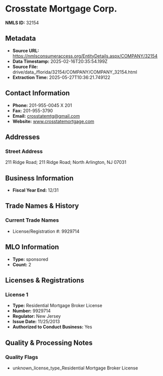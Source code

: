 # Crosstate Mortgage Corp.

**NMLS ID:** 32154

## Metadata
- **Source URL:** https://nmlsconsumeraccess.org/EntityDetails.aspx/COMPANY/32154
- **Data Timestamp:** 2025-02-16T20:35:54.199Z
- **Source File:** drive/data_/florida/32154/COMPANY/COMPANY_32154.html
- **Extraction Time:** 2025-05-27T10:36:21.749122

## Contact Information
- **Phone:** 201-955-0045 X 201
- **Fax:** 201-955-3790
- **Email:** crosstatemtg@gmail.com
- **Website:** www.crosstatemortgage.com

## Addresses
### Street Address
211 Ridge Road; 211 Ridge Road; North Arlington, NJ 07031

## Business Information
- **Fiscal Year End:** 12/31

## Trade Names & History
### Current Trade Names
- License/Registration #: 9929714

## MLO Information
- **Type:** sponsored
- **Count:** 2

## Licenses & Registrations

### License 1
- **Type:** Residential Mortgage Broker License
- **Number:** 9929714
- **Regulator:** New Jersey
- **Issue Date:** 11/25/2013
- **Authorized to Conduct Business:** Yes

## Quality & Processing Notes
### Quality Flags
- unknown_license_type_Residential Mortgage Broker License
